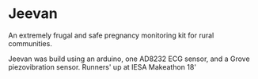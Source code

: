 # Jeevan
An extremely frugal and safe pregnancy monitoring kit for rural communities.

Jeevan was build using an arduino, one AD8232 ECG sensor, and a Grove piezovibration sensor.
Runners' up at IESA Makeathon 18'
